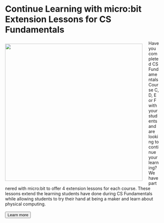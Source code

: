 # Continue Learning with micro:bit Extension Lessons for CS Fundamentals

<div class="col-50" style="padding-right: 20px; float: left; margin-top: 10px">
<img src="/images/microbit-hands-with-booklets.png" alt="" width="450">
</div>

<div class="col-50" style="margin-top: 10px">
<div>
Have you completed CS Fundamentals Course C, D, E or F with your students and are looking to continue your learning? We have partnered with micro:bit to offer 4 extension lessons for each course. These lessons extend the learning students have done during CS Fundamentals while allowing students to try their hand at being a maker and learn about physical computing.
<br>
<br>
<a href="/maker/csf-microbit"><button>Learn more</button></a>
</div>
</div>
<div style="clear: both;"></div>
